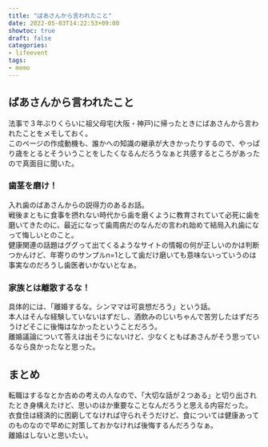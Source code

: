 ```yaml
---
title: "ばあさんから言われたこと"
date: 2022-05-03T14:22:53+09:00
showtoc: true
draft: false
categories:
- lifeevent
tags: 
- memo
---
```


## ばあさんから言われたこと

法事で３年ぶりくらいに祖父母宅(大阪・神戸)に帰ったときにばあさんから言われたことをメモしておく。  
このページの作成動機も、誰かへの知識の継承が大きかったりするので、やっぱり歳をとるとそういうことをしたくなるんだろうなぁと共感するところがあったので真面目に聞いた。  


### 歯茎を磨け！
入れ歯のばあさんからの説得力のあるお話。  
戦後まともに食事を摂れない時代から歯を磨くように教育されていて必死に歯を磨いてきたのに、最近になって歯周病だのなんだの言われ始めて結局入れ歯になって悔しいとのこと。  
健康関連の話題はググって出てくるようなサイトの情報の何が正しいのかは判断つかんけど、年寄りのサンプルn=1として歯だけ磨いても意味ないっていうのは事実なのだろうし歯医者いかないとなぁ。  

### 家族とは離散するな！
具体的には、「離婚するな。シンママは可哀想だろう」という話。  
本人はそんな経験していないはずだし、酒飲みのじいちゃんで苦労したはずだろうけどそこに後悔はなかったということだろう。  
離婚議論について答えは出そうにないけど、少なくともばあさんがそう思っているなら良かったなと思った。

## まとめ
転職はするなとか古めの考えの人なので、「大切な話が２つある」と切り出されたとき身構えたけど、思いのほか重要なことなんだろうと思える内容だった。  
衣食住は経済的に困窮してなければ守られそうだけど、食については健康あってのものなので早めに対策しておかなければ後悔するんだろうなぁ。  
離婚はしないと思いたい。

